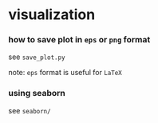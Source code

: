 # visualization

### how to save plot in `eps` or `png` format
see `save_plot.py`

note: `eps` format is useful for `LaTeX`

### using seaborn

see `seaborn/`
